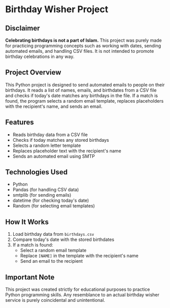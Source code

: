 # Birthday Wisher Project

## Disclaimer
**Celebrating birthdays is not a part of Islam.** This project was purely made for practicing programming concepts such as working with dates, sending automated emails, and handling CSV files. It is not intended to promote birthday celebrations in any way.

## Project Overview
This Python project is designed to send automated emails to people on their birthdays. It reads a list of names, emails, and birthdates from a CSV file and checks if today's date matches any birthdays in the file. If a match is found, the program selects a random email template, replaces placeholders with the recipient's name, and sends an email.

## Features
- Reads birthday data from a CSV file
- Checks if today matches any stored birthdays
- Selects a random letter template
- Replaces placeholder text with the recipient's name
- Sends an automated email using SMTP

## Technologies Used
- Python
- Pandas (for handling CSV data)
- smtplib (for sending emails)
- datetime (for checking today's date)
- Random (for selecting email templates)

## How It Works
1. Load birthday data from `birthdays.csv`
2. Compare today's date with the stored birthdates
3. If a match is found:
   - Select a random email template
   - Replace `[NAME]` in the template with the recipient's name
   - Send an email to the recipient

## Important Note
This project was created strictly for educational purposes to practice Python programming skills. Any resemblance to an actual birthday wisher service is purely coincidental and unintentional.

